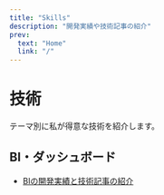 ```yaml
---
title: "Skills"
description: "開発実績や技術記事の紹介"
prev:
  text: "Home"
  link: "/"
---
```


# 技術

テーマ別に私が得意な技術を紹介します。

## BI・ダッシュボード

- [BIの開発実績と技術記事の紹介](/profile/skills/bi.md)
